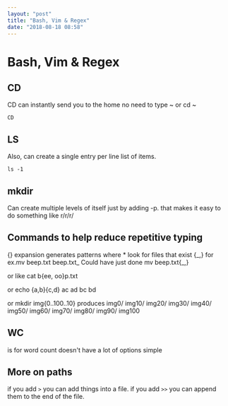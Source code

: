 ```yaml
---
layout: "post"
title: "Bash, Vim & Regex"
date: "2018-08-18 08:58"
---
```


# Bash, Vim & Regex

## CD
CD can instantly send you to the home no need to type ~ or cd ~

    CD

## LS

Also, can create a single entry per line list of items.

    ls -1

## mkdir 

Can create multiple levels of itself just by adding -p. that makes it easy to do something like r/r/r/

## Commands to help reduce repetitive typing

{} expansion generates patterns where *
 look for files that exist
{\_,} for ex.mv beep.txt beep.txt_
Could have just done mv beep.txt{_,}

or like cat b{ee, oo}p.txt

or echo {a,b}{c,d}
ac ad bc bd

or mkdir img{0..100..10}
produces img0/ img10/ img20/ img30/ img40/ img50/ img60/ img70/ img80/ img90/ img100

## WC

is for word count doesn't have a lot of options simple

## More on paths

if you add `>` you can add things into a file. if you add `>>` you can append them to the end of the file.
